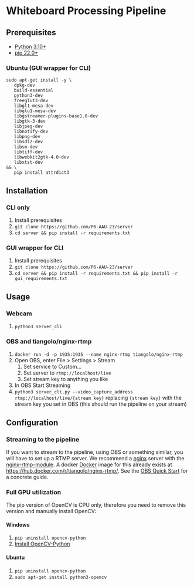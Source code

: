 # Whiteboard Processing Pipeline

## Prerequisites
- [Python 3.10+](https://www.python.org/downloads/)
- [pip 22.0+](https://pip.pypa.io/en/stable/installation/)

### Ubuntu (GUI wrapper for CLI)
```
sudo apt-get install -y \
   dpkg-dev 
   build-essential 
   python3-dev 
   freeglut3-dev 
   libgl1-mesa-dev 
   libglu1-mesa-dev
   libgstreamer-plugins-base1.0-dev 
   libgtk-3-dev 
   libjpeg-dev 
   libnotify-dev 
   libpng-dev 
   libsdl2-dev 
   libsm-dev 
   libtiff-dev 
   libwebkit2gtk-4.0-dev 
   libxtst-dev
&& \
   pip install attrdict3
```

## Installation

### CLI only
1. Install prerequisites
2. `git clone https://github.com/P6-AAU-23/server`
3. `cd server && pip install -r requirements.txt`

### GUI wrapper for CLI
1. Install prerequisites
2. `git clone https://github.com/P6-AAU-23/server`
3. `cd server && pip install -r requirements.txt && pip install -r gui_requirements.txt`

## Usage

### Webcam
1. `python3 server_cli`

### OBS and tiangolo/nginx-rtmp
1. `docker run -d -p 1935:1935 --name nginx-rtmp tiangolo/nginx-rtmp`
2. Open OBS, enter File > Settings > Stream
   1. Set service to Custom...
   2. Set server to `rtmp://localhost/live`
   3. Set stream key to anything you like
3. In OBS Start Streaming
4. `python3 server_cli.py --video_capture_address rtmp://localhost/live/{stream key}` replacing `{stream key}` with the stream key you set in OBS (this should run the pipeline on your stream)

## Configuration

### Streaming to the pipeline
If you want to stream to the pipeline, using OBS or something similar, you will have to set up a RTMP server.
We recommend a [nginx](http://nginx.org/en/) server with the [nginx-rtmp-module](https://github.com/arut/nginx-rtmp-module).
A docker [Docker](https://www.docker.com/) image for this already exists at https://hub.docker.com/r/tiangolo/nginx-rtmp/.
See the [OBS Quick Start](#OBS-Quick-Start) for a concrete guide.

### Full GPU utilization
The pip version of OpenCV is CPU only, therefore you need to remove this version and manually install OpenCV:

#### Windows
1. `pip uninstall opencv-python`
2. [Install OpenCV-Python](https://docs.opencv.org/4.x/d5/de5/tutorial_py_setup_in_windows.html)

#### Ubuntu
1. `pip uninstall opencv-python`
2. `sudo apt-get install python3-opencv`

